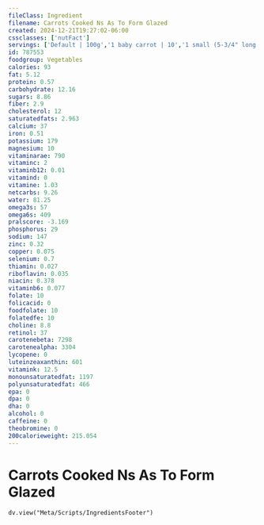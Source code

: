 ```yaml
---
fileClass: Ingredient
filename: Carrots Cooked Ns As To Form Glazed
created: 2024-12-21T19:27:02-06:00
cssclasses: ['nutFact']
servings: ['Default | 100g','1 baby carrot | 10','1 small (5-3/4" long or less) | 53','1 medium (6" to 7" long) | 64','1 large (7-1/4" to 8-1/2" long) | 76','1 slice | 3','1 cup, nfs | 161','1 cup, baby carrots | 171']
id: 787553
foodgroup: Vegetables
calories: 93
fat: 5.12
protein: 0.57
carbohydrate: 12.16
sugars: 8.86
fiber: 2.9
cholesterol: 12
saturatedfats: 2.963
calcium: 37
iron: 0.51
potassium: 179
magnesium: 10
vitaminarae: 790
vitaminc: 2
vitaminb12: 0.01
vitamind: 0
vitamine: 1.03
netcarbs: 9.26
water: 81.25
omega3s: 57
omega6s: 409
pralscore: -3.169
phosphorus: 29
sodium: 147
zinc: 0.32
copper: 0.075
selenium: 0.7
thiamin: 0.027
riboflavin: 0.035
niacin: 0.378
vitaminb6: 0.077
folate: 10
folicacid: 0
foodfolate: 10
folatedfe: 10
choline: 8.8
retinol: 37
carotenebeta: 7298
carotenealpha: 3304
lycopene: 0
luteinzeaxanthin: 601
vitamink: 12.5
monounsaturatedfat: 1197
polyunsaturatedfat: 466
epa: 0
dpa: 0
dha: 0
alcohol: 0
caffeine: 0
theobromine: 0
200calorieweight: 215.054
---
```


# Carrots Cooked Ns As To Form Glazed

```dataviewjs
dv.view("Meta/Scripts/IngredientsFooter")
```